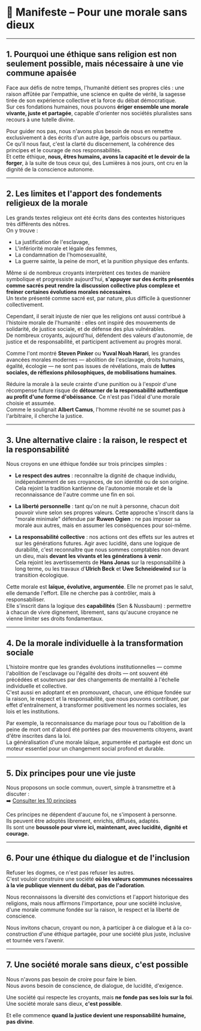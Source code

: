 # 📢 Manifeste – Pour une morale sans dieux

---

## 1. Pourquoi une éthique sans religion est non seulement possible, mais nécessaire à une vie commune apaisée

Face aux défis de notre temps, l'humanité détient ses propres clés : une raison affûtée par l'empathie, une science en quête de vérité, la sagesse tirée de son expérience collective et la force du débat démocratique.  
Sur ces fondations humaines, nous pouvons **ériger ensemble une morale vivante, juste et partagée**, capable d'orienter nos sociétés pluralistes sans recours à une tutelle divine.

Pour guider nos pas, nous n'avons plus besoin de nous en remettre exclusivement à des écrits d'un autre âge, parfois obscurs ou partiaux.  
Ce qu'il nous faut, c'est la clarté du discernement, la cohérence des principes et le courage de nos responsabilités.  
Et cette éthique, **nous, êtres humains, avons la capacité et le devoir de la forger**, à la suite de tous ceux qui, des Lumières à nos jours, ont cru en la dignité de la conscience autonome.

---

## 2. Les limites et l'apport des fondements religieux de la morale

Les grands textes religieux ont été écrits dans des contextes historiques très différents des nôtres.  
On y trouve :

- La justification de l'esclavage,  
- L'infériorité morale et légale des femmes,  
- La condamnation de l'homosexualité,  
- La guerre sainte, la peine de mort, et la punition physique des enfants.

Même si de nombreux croyants interprètent ces textes de manière symbolique et progressiste aujourd'hui, **s'appuyer sur des écrits présentés comme sacrés peut rendre la discussion collective plus complexe et freiner certaines évolutions morales nécessaires**.  
Un texte présenté comme sacré est, par nature, plus difficile à questionner collectivement.

Cependant, il serait injuste de nier que les religions ont aussi contribué à l'histoire morale de l'humanité : elles ont inspiré des mouvements de solidarité, de justice sociale, et de défense des plus vulnérables.  
De nombreux croyants, aujourd'hui, défendent des valeurs d'autonomie, de justice et de responsabilité, et participent activement au progrès moral.

Comme l'ont montré **Steven Pinker** ou **Yuval Noah Harari**, les grandes avancées morales modernes — abolition de l'esclavage, droits humains, égalité, écologie — ne sont pas issues de révélations, mais de **luttes sociales, de réflexions philosophiques, de mobilisations humaines**.

Réduire la morale à la seule crainte d'une punition ou à l'espoir d'une récompense future risque de **détourner de la responsabilité authentique au profit d'une forme d'obéissance**. Ce n'est pas l'idéal d'une morale choisie et assumée.  
Comme le soulignait **Albert Camus**, l'homme révolté ne se soumet pas à l'arbitraire, il cherche la justice.

---

## 3. Une alternative claire : la raison, le respect et la responsabilité

Nous croyons en une éthique fondée sur trois principes simples :

- **Le respect des autres** : reconnaître la dignité de chaque individu, indépendamment de ses croyances, de son identité ou de son origine. Cela rejoint la tradition kantienne de l'autonomie morale et de la reconnaissance de l'autre comme une fin en soi.

- **La liberté personnelle** : tant qu'on ne nuit à personne, chacun doit pouvoir vivre selon ses propres valeurs. Cette approche s'inscrit dans la "morale minimale" défendue par **Ruwen Ogien** : ne pas imposer sa morale aux autres, mais en assumer les conséquences pour soi-même.

- **La responsabilité collective** : nos actions ont des effets sur les autres et sur les générations futures. Agir avec lucidité, dans une logique de durabilité, c'est reconnaître que nous sommes comptables non devant un dieu, mais **devant les vivants et les générations à venir**.  
  Cela rejoint les avertissements de **Hans Jonas** sur la responsabilité à long terme, ou les travaux d'**Ulrich Beck** et **Uwe Schneidewind** sur la transition écologique.

Cette morale est **laïque, évolutive, argumentée**. Elle ne promet pas le salut, elle demande l'effort. Elle ne cherche pas à contrôler, mais à responsabiliser.  
Elle s'inscrit dans la logique des **capabilités** (Sen & Nussbaum) : permettre à chacun de vivre dignement, librement, sans qu'aucune croyance ne vienne limiter ses droits fondamentaux.

---

## 4. De la morale individuelle à la transformation sociale

L'histoire montre que les grandes évolutions institutionnelles — comme l'abolition de l'esclavage ou l'égalité des droits — ont souvent été précédées et soutenues par des changements de mentalité à l'échelle individuelle et collective.  
C'est aussi en adoptant et en promouvant, chacun, une éthique fondée sur la raison, le respect et la responsabilité, que nous pouvons contribuer, par effet d'entraînement, à transformer positivement les normes sociales, les lois et les institutions.

Par exemple, la reconnaissance du mariage pour tous ou l'abolition de la peine de mort ont d'abord été portées par des mouvements citoyens, avant d'être inscrites dans la loi.  
La généralisation d'une morale laïque, argumentée et partagée est donc un moteur essentiel pour un changement social profond et durable.

---

## 5. Dix principes pour une vie juste

Nous proposons un socle commun, ouvert, simple à transmettre et à discuter :  
➡️ [Consulter les 10 principes](principes.md)

Ces principes ne dépendent d'aucune foi, ne s'imposent à personne.  
Ils peuvent être adoptés librement, enrichis, diffusés, adaptés.  
Ils sont une **boussole pour vivre ici, maintenant, avec lucidité, dignité et courage.**

---

## 6. Pour une éthique du dialogue et de l'inclusion

Refuser les dogmes, ce n'est pas refuser les autres.  
C'est vouloir construire une société **où les valeurs communes nécessaires à la vie publique viennent du débat, pas de l'adoration**.

Nous reconnaissons la diversité des convictions et l'apport historique des religions, mais nous affirmons l'importance, pour une société inclusive, d'une morale commune fondée sur la raison, le respect et la liberté de conscience.

Nous invitons chacun, croyant ou non, à participer à ce dialogue et à la co-construction d'une éthique partagée, pour une société plus juste, inclusive et tournée vers l'avenir.

---

## 7. Une société morale sans dieux, c'est possible

Nous n'avons pas besoin de croire pour faire le bien.  
Nous avons besoin de conscience, de dialogue, de lucidité, d'exigence.

Une société qui respecte les croyants, mais **ne fonde pas ses lois sur la foi**.  
Une société morale sans dieux, **c'est possible**.

Et elle commence **quand la justice devient une responsabilité humaine, pas divine**.
